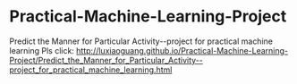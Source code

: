 # Practical-Machine-Learning-Project
Predict the Manner for Particular Activity--project for practical machine learning
Pls click:
http://luxiaoguang.github.io/Practical-Machine-Learning-Project/Predict_the_Manner_for_Particular_Activity--project_for_practical_machine_learning.html
